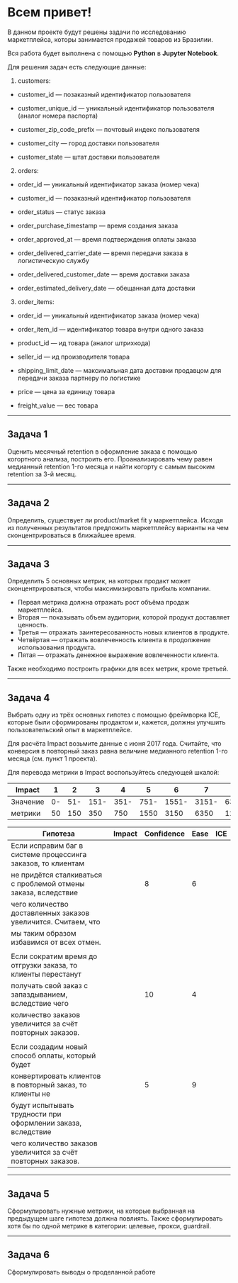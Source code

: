 # **Всем привет!**

В данном проекте будут решены задачи по исследованию маркетплейса, которы занимается продажей товаров из Бразилии.

Вся работа будет выполнена с помощью **Python** в **Jupyter Notebook**.

Для решения задач есть следующие данные:
1. customers:
- customer_id — позаказный идентификатор пользователя

- customer_unique_id — уникальный идентификатор пользователя (аналог номера паспорта)

- customer_zip_code_prefix — почтовый индекс пользователя

- customer_city — город доставки пользователя

- customer_state — штат доставки пользователя

2. orders:
- order_id — уникальный идентификатор заказа (номер чека)

- customer_id — позаказный идентификатор пользователя

- order_status — статус заказа

- order_purchase_timestamp — время создания заказа

- order_approved_at — время подтверждения оплаты заказа

- order_delivered_carrier_date — время передачи заказа в логистическую службу

- order_delivered_customer_date — время доставки заказа

- order_estimated_delivery_date — обещанная дата доставки

3. order_items:
- order_id — уникальный идентификатор заказа (номер чека)

- order_item_id — идентификатор товара внутри одного заказа

- product_id — ид товара (аналог штрихкода)

- seller_id — ид производителя товара

- shipping_limit_date — максимальная дата доставки продавцом для передачи заказа партнеру по логистике

- price — цена за единицу товара

- freight_value — вес товара 

<hr>

## **Задача 1**

Оценить месячный retention в оформление заказа с помощью когортного анализа, построить его. Проанализировать чему равен медианный retention 1-го месяца и найти когорту с самым высоким retention за 3-й месяц.

<hr>

## **Задача 2**

Определить, существует ли product/market fit у маркетплейса. Исходя из полученных результатов предложить маркетплейсу варианты на чем сконцентрироваться в ближайшее время.

<hr>

## **Задача 3**

Определить 5 основных метрик, на которых продакт может сконцентрироваться, чтобы максимизировать прибыль компании. 

- Первая метрика должна отражать рост объёма продаж маркетплейса.
- Вторая — показывать объем аудитории, которой продукт доставляет ценность.
- Третья — отражать заинтересованность новых клиентов в продукте.
- Четвёртая — отражать вовлеченность клиента в продолжение использования продукта.
- Пятая — отражать денежное выражение вовлеченности клиента.

Также необходимо построить графики для всех метрик, кроме третьей.

<hr>

## **Задача 4**

Выбрать одну из трёх основных гипотез с помощью фреймворка ICE, которые были сформированы продактом и, кажется, должны улучшить пользовательский опыт в маркетплейсе.

Для расчёта Impact возьмите данные с июня 2017 года. Считайте, что конверсия в повторный заказ равна величине медианного retention 1-го месяца (см. пункт 1 проекта).

Для перевода метрики в Impact воспользуйтесь следующей шкалой:

|Impact  | 1 | 2  | 3  | 4  |  5  |  6  |  7  |  8  |  9   |  10  |
|--------|---|----|----|----|-----|-----|-----|-----|------|------|
|Значение|0- |51- |151-|351-|751- |1551-|3151-|6351-|12751-|25551-|
|метрики |50 |150 |350 |750 |1550 |3150 |6350 |12750|25550 |51150 |

|Гипотеза                                                      | Impact | Confidence | Ease | ICE |
|--------------------------------------------------------------|--------|------------|------|-----|
|Если исправим баг в системе процессинга заказов, то клиентам  |        |            |      |     | 
|не придётся сталкиваться с проблемой отмены заказа, вследствие|        |      8     |   6  |     |
|чего количество доставленных заказов увеличится. Считаем, что |        |            |      |     |
|мы таким образом избавимся от всех отмен.                     |        |            |      |     |
|                                                              |        |            |      |     |
|Если сократим время до отгрузки заказа, то клиенты перестанут |        |            |      |     | 
|получать свой заказ с запаздыванием, вследствие чего          |        |     10     |   4  |     | 
|количество заказов увеличится за счёт повторных заказов.      |        |            |      |     | 
|                                                              |        |            |      |     |
|Если создадим новый способ оплаты, который будет              |        |            |      |     |
|конвертировать клиентов в повторный заказ, то клиенты не      |        |      5     |   9  |     |
|будут испытывать трудности при оформлении заказа, вследствие  |        |            |      |     |
|чего количество заказов увеличится за счёт повторных заказов. |        |            |      |     |

<hr>

## **Задача 5**

Сформулировать нужные метрики, на которые выбранная на предыдущем шаге гипотеза должна повлиять. Также сформулировать хотя бы по одной метрике в категории: целевые, прокси, guardrail.

<hr>

## **Задача 6**

Сформулировать выводы о проделанной работе









